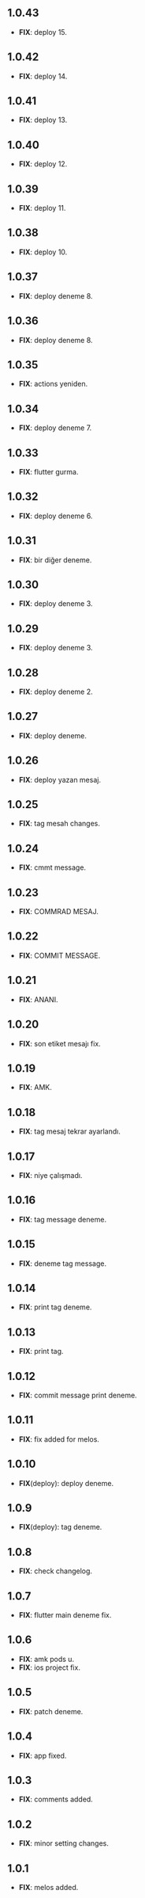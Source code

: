 ## 1.0.43

 - **FIX**: deploy 15.

## 1.0.42

 - **FIX**: deploy 14.

## 1.0.41

 - **FIX**: deploy 13.

## 1.0.40

 - **FIX**: deploy 12.

## 1.0.39

 - **FIX**: deploy 11.

## 1.0.38

 - **FIX**: deploy 10.

## 1.0.37

 - **FIX**: deploy deneme 8.

## 1.0.36

 - **FIX**: deploy deneme 8.

## 1.0.35

 - **FIX**: actions yeniden.

## 1.0.34

 - **FIX**: deploy deneme 7.

## 1.0.33

 - **FIX**: flutter gurma.

## 1.0.32

 - **FIX**: deploy deneme 6.

## 1.0.31

 - **FIX**: bir diğer deneme.

## 1.0.30

 - **FIX**: deploy deneme 3.

## 1.0.29

 - **FIX**: deploy deneme 3.

## 1.0.28

 - **FIX**: deploy deneme 2.

## 1.0.27

 - **FIX**: deploy deneme.

## 1.0.26

 - **FIX**: deploy yazan mesaj.

## 1.0.25

 - **FIX**: tag mesah changes.

## 1.0.24

 - **FIX**: cmmt message.

## 1.0.23

 - **FIX**: COMMRAD MESAJ.

## 1.0.22

 - **FIX**: COMMIT MESSAGE.

## 1.0.21

 - **FIX**: ANANI.

## 1.0.20

 - **FIX**: son etiket mesajı fix.

## 1.0.19

 - **FIX**: AMK.

## 1.0.18

 - **FIX**: tag mesaj tekrar ayarlandı.

## 1.0.17

 - **FIX**: niye çalışmadı.

## 1.0.16

 - **FIX**: tag message deneme.

## 1.0.15

 - **FIX**: deneme tag message.

## 1.0.14

 - **FIX**: print tag deneme.

## 1.0.13

 - **FIX**: print tag.

## 1.0.12

 - **FIX**: commit message print deneme.

## 1.0.11

 - **FIX**: fix added for melos.

## 1.0.10

 - **FIX**(deploy): deploy deneme.

## 1.0.9

 - **FIX**(deploy): tag deneme.

## 1.0.8

 - **FIX**: check changelog.

## 1.0.7

 - **FIX**: flutter main deneme fix.

## 1.0.6

 - **FIX**: amk pods u.
 - **FIX**: ios project fix.

## 1.0.5

 - **FIX**: patch deneme.

## 1.0.4

 - **FIX**: app fixed.

## 1.0.3

 - **FIX**: comments added.

## 1.0.2

 - **FIX**: minor setting changes.

## 1.0.1

 - **FIX**: melos added.

